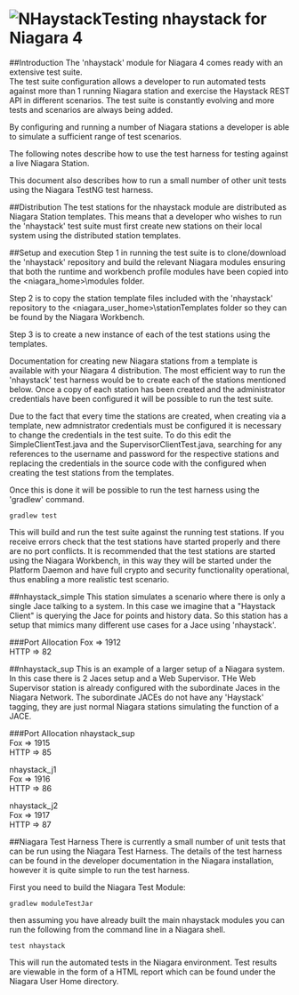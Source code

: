 <link href="markdown.css" rel="stylesheet"/>

# ![NHaystack](tag.png)Testing nhaystack for Niagara 4  

##Introduction
The 'nhaystack' module for Niagara 4 comes ready with an extensive test suite.  
The test suite configuration allows a developer to run automated tests against more 
than 1 running Niagara station and exercise the Haystack REST API in different 
scenarios.  The test suite is constantly evolving and more tests and scenarios
are always being added.

By configuring and running a number of Niagara stations a developer is able to 
simulate a sufficient range of test scenarios.

The following notes describe how to use the test harness for testing against a 
live Niagara Station.

This document also describes how to run a small number of other unit tests using 
the Niagara TestNG test harness.

##Distribution
The test stations for the nhaystack module are distributed as Niagara Station
templates.  This means that a developer who wishes to run the 'nhaystack' test
suite must first create new stations on their local system using the distributed
station templates.

##Setup and execution
Step 1 in running the test suite is to clone/download the 'nhaystack' repository
and build the relevant Niagara modules ensuring that both the runtime and workbench
profile modules have been copied into the <niagara_home>\modules folder.

Step 2 is to copy the station template files included with the 'nhaystack' 
repository to the <niagara_user_home>\stationTemplates folder so they can be found
by the Niagara Workbench.

Step 3 is to create a new instance of each of the test stations using the templates.

Documentation for creating new Niagara stations from a template is available with 
your Niagara 4 distribution.  The most efficient way to run the 'nhaystack' test
harness would be to create each of the stations mentioned below.  Once a copy of
each station has been created and the administrator credentials have been configured
it will be possible to run the test suite.

Due to the fact that every time the stations are created, when creating via a 
template, new admnistrator credentials must be configured it is necessary to change
the credentials in the test suite.  To do this edit the SimpleClientTest.java and the
SupervisorClientTest.java, searching for any references to the username and password
for the respective stations and replacing the credentials in the source code with the
configured when creating the test stations from the templates.

Once this is done it will be possible to run the test harness using the 'gradlew' 
command.

<p><code>gradlew test</code></p>
  
This will build and run the test suite against the running test stations.  If you
receive errors check that the test stations have started properly and there are no 
port conflicts.  It is recommended that the test stations are started using the 
Niagara Workbench, in this way they will be started under the Platform Daemon and
have full crypto and security functionality operational, thus enabling a more 
realistic test scenario.

##nhaystack_simple
This station simulates a scenario where there is only a single Jace talking to a system.
In this case we imagine that a "Haystack Client" is querying the Jace for points and 
history data.  So this station has a setup that mimics many different use cases for a 
Jace using 'nhaystack'.

###Port Allocation
Fox  => 1912<br>
HTTP => 82<br>

##nhaystack_sup
This is an example of a larger setup of a Niagara system.  In this case there is 2
Jaces setup and a Web Supervisor.  THe Web Supervisor station is already configured
with the subordinate Jaces in the Niagara Network.  The subordinate JACEs do not have
any 'Haystack' tagging, they are just normal Niagara stations simulating the function
of a JACE.  

###Port Allocation
nhaystack_sup<br>
Fox  => 1915<br>
HTTP => 85<br>

nhaystack_j1<br>
Fox  => 1916<br>
HTTP => 86<br>

nhaystack_j2<br>
Fox  => 1917<br>
HTTP => 87<br>

##Niagara Test Harness
There is currently a small number of unit tests that can be run using the Niagara 
Test Harness.  The details of the test harness can be found in the developer 
documentation in the Niagara installation, however it is quite simple to run the 
test harness.

First you need to build the Niagara Test Module: <br>

<p><code>gradlew moduleTestJar</code></p>

then assuming you have already built the main nhaystack modules you can run 
the following from the command line in a Niagara shell.

<p><code>test nhaystack</code></p>

This will run the automated tests in the Niagara environment.  Test results are
viewable in the form of a HTML report which can be found under the Niagara User
Home directory.